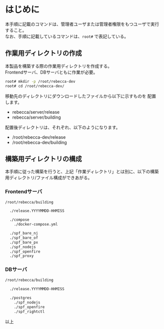 はじめに
===

本手順に記載のコマンドは、管理者ユーザまたは管理者権限をもつユーザで実行すること。  
なお、手順に記載しているコマンドは、`root#` で表記している。


## 作業用ディレクトリの作成

本製品を構築する際の作業用ディレクトリを作成する。  
Frontendサーバ、DBサーバともに作業が必要。

```bash
root# mkdir -p /root/rebecca-dev
root# cd /root/rebecca-dev/
```
移動先のディレクトリにダウンロードしたファイルから以下に示すものを
配置します。

* rebecca/server/release
* rebecca/server/building

配置後ディレクトリは、それぞれ、以下のようになります。

* /root/rebecca-dev/release
* /root/rebecca-dev/building

## 構築用ディレクトリの構成

本手順に従った構築を行うと、上記「作業ディレクトリ」とは別に、以下の構築用ディレクトリ/ファイル構成ができあがる。

### Frontendサーバ

```bash
/root/rebecca/building

  ./release.YYYYMMDD-HHMISS

  ./compose
    ./docker-compose.yml

  ./spf_bare_nj
  ./spf_bare_of
  ./spf_bare_px
  ./spf_nodejs
  ./spf_openfire
  ./spf_proxy
```

### DBサーバ

```bash
/root/rebecca/building
  
  ./release.YYYYMMDD-HHMISS

  ./postgres
    ./spf_nodejs
    ./spf_openfire
    ./spf_rightctl

```

以上
